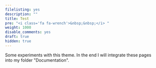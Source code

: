 ```yaml
---
filelisting: yes
description: ""
title: Test
pre: "<i class='fa fa-wrench'>&nbsp;&nbsp;</i> "
weight: 1000
disable_comments: yes
draft: true
hidden: true
---
```


Some experiments with this theme. In the end I will integrate these pages into my folder "Documentation".


